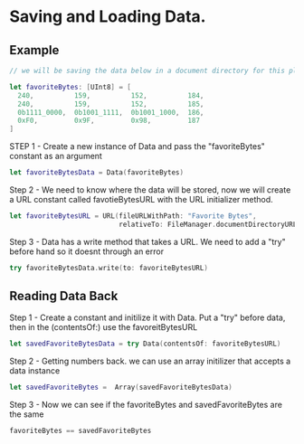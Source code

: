 # Saving and Loading Data. 

## Example

``` swift
// we will be saving the data below in a document directory for this playground

let favoriteBytes: [UInt8] = [
  240,          159,          152,          184,
  240,          159,          152,          185,
  0b1111_0000,  0b1001_1111,  0b1001_1000,  186,
  0xF0,         0x9F,         0x98,         187
]
```


STEP 1 - Create a new instance of Data and pass the "favoriteBytes" constant as an argument

``` swift
let favoriteBytesData = Data(favoriteBytes)
```

Step 2 - We need to know where the data will be stored, now we will create a URL constant called favotieBytesURL with the URL initializer method.

``` swift
let favoriteBytesURL = URL(fileURLWithPath: "Favorite Bytes",
                           relativeTo: FileManager.documentDirectoryURL)
```

Step 3 - Data has a write method that takes a URL. We need to add a "try" before hand so it doesnt through an error

``` swift
try favoriteBytesData.write(to: favoriteBytesURL)
```

## Reading Data Back 

Step 1 - Create a constant and initilize it with Data. Put a "try" before data, then in the (contentsOf:) use the favoreitBytesURL

``` swift
let savedFavoriteBytesData = try Data(contentsOf: favoriteBytesURL)
```

Step 2 - Getting numbers back. we can use an array initilizer that accepts a data instance

``` swift
let savedFavoriteBytes =  Array(savedFavoriteBytesData)
```

Step 3 - Now we can see if the favoriteBytes and savedFavoriteBytes are the same
``` swift
favoriteBytes == savedFavoriteBytes
```


















